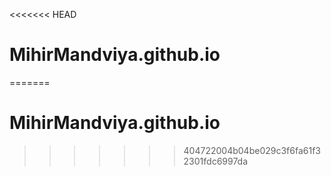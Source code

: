 <<<<<<< HEAD
# MihirMandviya.github.io
=======
# MihirMandviya.github.io
>>>>>>> 404722004b04be029c3f6fa61f32301fdc6997da
